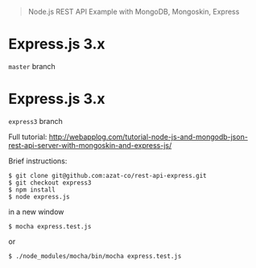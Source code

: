 > Node.js REST API Example with MongoDB, Mongoskin, Express

# Express.js 3.x

`master` branch

# Express.js 3.x

`express3` branch

Full tutorial: <http://webapplog.com/tutorial-node-js-and-mongodb-json-rest-api-server-with-mongoskin-and-express-js/>

Brief instructions:

```
$ git clone git@github.com:azat-co/rest-api-express.git
$ git checkout express3
$ npm install
$ node express.js
```

in a new window

```
$ mocha express.test.js
```

or

```
$ ./node_modules/mocha/bin/mocha express.test.js
```